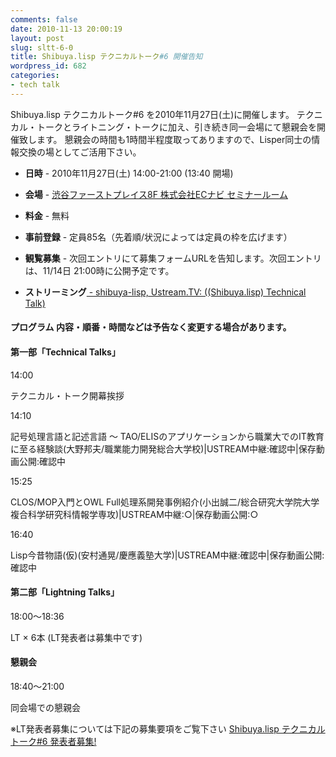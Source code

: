 ```yaml
---
comments: false
date: 2010-11-13 20:00:19
layout: post
slug: sltt-6-0
title: Shibuya.lisp テクニカルトーク#6 開催告知
wordpress_id: 682
categories:
- tech talk
---
```


Shibuya.lisp テクニカルトーク#6 を2010年11月27日(土)に開催します。
テクニカル・トークとライトニング・トークに加え、引き続き同一会場にて懇親会を開催致します。
懇親会の時間も1時間半程度取ってありますので、Lisper同士の情報交換の場としてご活用下さい。



  
  * **日時** - 2010年11月27日(土) 14:00-21:00 (13:40 開場)

  
  * **会場** - [渋谷ファーストプレイス8F 株式会社ECナビ セミナールーム](http://ecnavi.co.jp/company/access.html)

  
  * **料金** - 無料

  
  * **事前登録** - 定員85名（先着順/状況によっては定員の枠を広げます）

  
  * **観覧募集** - 次回エントリにて募集フォームURLを告知します。次回エントリは、11/14日 21:00時に公開予定です。

  
  * **ストリーミング**[ - shibuya-lisp, Ustream.TV: ((Shibuya.lisp) Technical Talk)](http://www.ustream.tv/channel/shibuya-lisp)




#### プログラム 内容・順番・時間などは予告なく変更する場合があります。





#### 第一部「Technical Talks」





  
    


      
14:00

      
テクニカル・トーク開幕挨拶

    
    


      
14:10

      
記号処理言語と記述言語 〜 TAO/ELISのアプリケーションから職業大でのIT教育に至る経験談(大野邦夫/職業能力開発総合大学校)|USTREAM中継:確認中|保存動画公開:確認中

    
    


      
15:25

      
CLOS/MOP入門とOWL Full処理系開発事例紹介(小出誠二/総合研究大学院大学 複合科学研究科情報学専攻)|USTREAM中継:○|保存動画公開:○

    
    


      
16:40

      
Lisp今昔物語(仮)(安村通晃/慶應義塾大学)|USTREAM中継:確認中|保存動画公開:確認中

    
  



#### 第二部「Lightning Talks」





  
    


      
18:00〜18:36

      
LT × 6本 (LT発表者は募集中です)

    



#### 懇親会





  
    


      
18:40〜21:00

      
同会場での懇親会

    

※LT発表者募集については下記の募集要項をご覧下さい
[Shibuya.lisp テクニカルトーク#6 発表者募集!](http://shibuya.lisp-users.org/2010/09/25/sltt6-0-2/)


